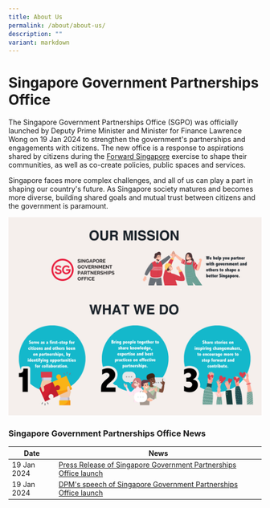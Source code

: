 ```yaml
---
title: About Us
permalink: /about/about-us/
description: ""
variant: markdown
---
```

# Singapore Government Partnerships Office
The Singapore Government Partnerships Office (SGPO) was officially launched by Deputy Prime Minister and Minister for Finance Lawrence Wong on 19 Jan 2024 to strengthen the government's partnerships and engagements with citizens. The new office is a response to aspirations shared by citizens during the [Forward Singapore](http://www.forwardsingapore.gov.sg) exercise to shape their communities, as well as co-create policies, public spaces and services. 

Singapore faces more complex challenges, and all of us can play a part in shaping our country's future. As Singapore society matures and becomes more diverse, building shared goals and mutual trust between citizens and the government is paramount. 

![Singapore Government Partnership Office](/images/About%20SGPO/SGPO_v3_1_clean.png)


### **Singapore Government Partnerships Office News**
| Date | News  |
| -------- | -------- | 
| 19 Jan 2024 |[Press Release of Singapore Government Partnerships Office launch](www.sgpo.gov.sg)|
| 19 Jan 2024 |[DPM's speech of Singapore Government Partnerships Office launch](www.sgpo.gov.sg)|

